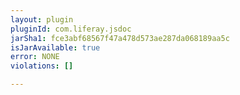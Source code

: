 ```yaml
---
layout: plugin
pluginId: com.liferay.jsdoc
jarSha1: fce3abf68567f47a478d573ae287da068189aa5c
isJarAvailable: true
error: NONE
violations: []

---
```

